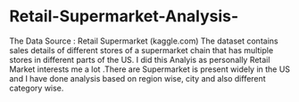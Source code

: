 # Retail-Supermarket-Analysis-
The Data Source : Retail Supermarket (kaggle.com)
The dataset contains sales details of different stores of a supermarket chain that has multiple stores in different parts of the US.
I did this Analyis as personally Retail Market interests me a lot .There are Supermarket is present widely in the US and I have done analysis based on region wise, city and also different category wise.
